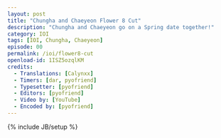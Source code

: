 ```yaml
---
layout: post
title: "Chungha and Chaeyeon Flower 8 Cut"
description: "Chungha and Chaeyeon go on a Spring date together!"
category: IOI
tags: [IOI, Chungha, Chaeyeon]
episode: 00
permalink: /ioi/flower8-cut
openload-id: 1ISZ5ozqlKM
credits:
  - Translations: [Calynxx]
  - Timers: [dar, pyofriend]
  - Typesetter: [pyofriend]
  - Editors: [pyofriend]
  - Video by: [YouTube]
  - Encoded by: [pyofriend]
---
```

{% include JB/setup %}
